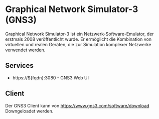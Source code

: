 Graphical Network Simulator-3 (GNS3)
===================================

Graphical Network Simulator-3 ist ein Netzwerk-Software-Emulator, der erstmals 2008 veröffentlicht wurde. Er ermöglicht die Kombination von virtuellen und realen Geräten, die zur Simulation komplexer Netzwerke verwendet werden.

Services
--------

* https://${fqdn}:3080 - GNS3 Web UI

Client
------

Der GNS3 Client kann von https://www.gns3.com/software/download Downgeloadet werden. 